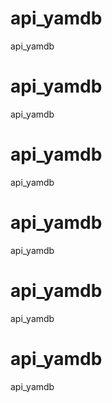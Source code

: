 # api_yamdb
api_yamdb
# api_yamdb
api_yamdb
# api_yamdb
api_yamdb
# api_yamdb
api_yamdb
# api_yamdb
api_yamdb
# api_yamdb
api_yamdb
